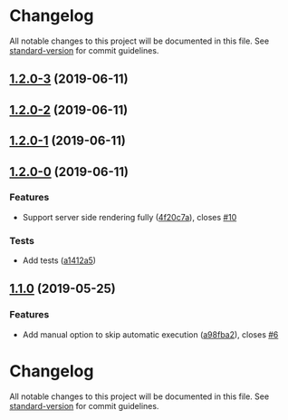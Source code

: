 # Changelog

All notable changes to this project will be documented in this file. See [standard-version](https://github.com/conventional-changelog/standard-version) for commit guidelines.

## [1.2.0-3](https://github.com/simoneb/axios-hooks/compare/v1.2.0-2...v1.2.0-3) (2019-06-11)



## [1.2.0-2](https://github.com/simoneb/axios-hooks/compare/v1.2.0-1...v1.2.0-2) (2019-06-11)



## [1.2.0-1](https://github.com/simoneb/axios-hooks/compare/v1.2.0-0...v1.2.0-1) (2019-06-11)



## [1.2.0-0](https://github.com/simoneb/axios-hooks/compare/v1.1.0...v1.2.0-0) (2019-06-11)


### Features

* Support server side rendering fully ([4f20c7a](https://github.com/simoneb/axios-hooks/commit/4f20c7a)), closes [#10](https://github.com/simoneb/axios-hooks/issues/10)


### Tests

* Add tests ([a1412a5](https://github.com/simoneb/axios-hooks/commit/a1412a5))



## [1.1.0](https://github.com/simoneb/axios-hooks/compare/v1.0.1...v1.1.0) (2019-05-25)

### Features

- Add manual option to skip automatic execution ([a98fba2](https://github.com/simoneb/axios-hooks/commit/a98fba2)), closes [#6](https://github.com/simoneb/axios-hooks/issues/6)

# Changelog

All notable changes to this project will be documented in this file. See [standard-version](https://github.com/conventional-changelog/standard-version) for commit guidelines.
